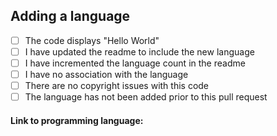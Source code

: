 ## Adding a language

- [ ] The code displays "Hello World"
- [ ] I have updated the readme to include the new language
- [ ] I have incremented the language count in the readme
- [ ] I have no association with the language
- [ ] There are no copyright issues with this code
- [ ] The language has not been added prior to this pull request

#### Link to programming language: 
